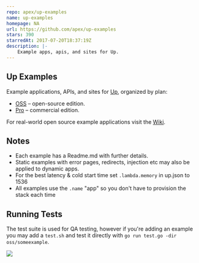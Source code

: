 ```yaml
---
repo: apex/up-examples
name: up-examples
homepage: NA
url: https://github.com/apex/up-examples
stars: 390
starredAt: 2017-07-20T18:37:19Z
description: |-
    Example apps, apis, and sites for Up.
---
```



## Up Examples

Example applications, APIs, and sites for [Up](https://github.com/apex/up), organized by plan:

- [OSS](oss) – open-source edition.
- [Pro](pro) – commercial edition.

For real-world open source example applications visit the [Wiki](https://github.com/apex/up/wiki#applications).

## Notes

- Each example has a Readme.md with further details.
- Static examples with error pages, redirects, injection etc may also be applied to dynamic apps.
- For the best latency & cold start time set `.lambda.memory` in up.json to 1536
- All examples use the `.name` "app" so you don't have to provision the stack each time

## Running Tests

The test suite is used for QA testing, however if you're adding an example you may add a `test.sh`
and test it directly with `go run test.go -dir oss/someexample`.

<a href="https://apex.sh"><img src="http://tjholowaychuk.com:6000/svg/sponsor"></a>

